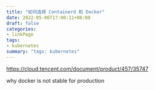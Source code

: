 ```yaml
---
title: "如何选择 Containerd 和 Docker"
date: 2022-05-06T17:00:11+08:00
draft: false
categories:
- linkPage
tags:
- kubernetes
summary: "tags: kubernetes"
---
```


https://cloud.tencent.com/document/product/457/35747


why docker is not stable for production
